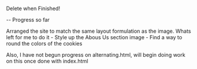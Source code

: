 Delete when Finished!

-- Progress so far

Arranged the site to match the same layout formulation as the image. Whats left for me to do it
    - Style up the Abous Us section image
    - Find a way to round the colors of the cookies

Also, I have not begun progress on alternating.html, will begin doing work on this once done with index.html